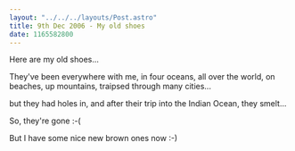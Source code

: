 ```yaml
---
layout: "../../../layouts/Post.astro"
title: 9th Dec 2006 - My old shoes
date: 1165582800
---
```



Here are my old shoes...

They&#39;ve been everywhere with me, in four oceans, all over the world, on beaches, up mountains, traipsed through many cities...

but they had holes in, and after their trip into the Indian Ocean, they smelt...

So, they&#39;re gone :-(

But I have some nice new brown ones now :-)
